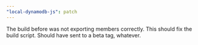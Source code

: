 ```yaml
---
"local-dynamodb-js": patch
---
```


The build before was not exporting members correctly. This should fix the build script. Should have sent to a beta tag, whatever.
